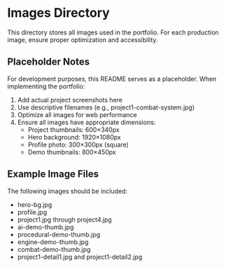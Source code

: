 # Images Directory

This directory stores all images used in the portfolio. For each production image, ensure proper optimization and accessibility.

## Placeholder Notes

For development purposes, this README serves as a placeholder. When implementing the portfolio:

1. Add actual project screenshots here
2. Use descriptive filenames (e.g., project1-combat-system.jpg)
3. Optimize all images for web performance
4. Ensure all images have appropriate dimensions:
   - Project thumbnails: 600×340px
   - Hero background: 1920×1080px
   - Profile photo: 300×300px (square)
   - Demo thumbnails: 800×450px

## Example Image Files

The following images should be included:
- hero-bg.jpg
- profile.jpg
- project1.jpg through project4.jpg
- ai-demo-thumb.jpg
- procedural-demo-thumb.jpg
- engine-demo-thumb.jpg
- combat-demo-thumb.jpg
- project1-detail1.jpg and project1-detail2.jpg